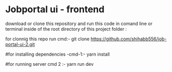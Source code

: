 # Jobportal ui - frontend

download or clone this repository and run this code in comand line or terminal inside of the root directory of this project folder : 

for clonnig this repo run cmd:- git clone https://github.com/shihabb556/job-portal-ui-2.git

#for installing dependencies
-cmd-1:- yarn install

#for running server
cmd 2 :- yarn run dev 
